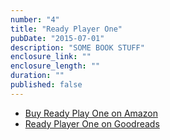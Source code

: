 ```yaml
---
number: "4"
title: "Ready Player One"
pubDate: "2015-07-01"
description: "SOME BOOK STUFF"
enclosure_link: ""
enclosure_length: ""
duration: ""
published: false
---
```

- [Buy Ready Play One on Amazon](http://amzn.com/B004J4WKUQ)
- [Ready Player One on Goodreads](http://www.goodreads.com/book/show/11472275-ready-player-one)
